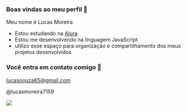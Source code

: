 ### Boas vindas ao meu perfil 💙

Meu nome é Lucas Moreira

- Estou estudando na [Alura](https://www.alura.com.br)
- Estou me desenvolvendo na linguagem JavaScript
- utilizo esse espaço para organização e compartilhamento dos meus projetos desenvolvidos

### Você entra em contato comigo 📧

lucasoouza65@gmail.com

@lucasmoreira7159

![](https://media1.tenor.com/m/bDY1aON__MQAAAAC/itachi.gif)
